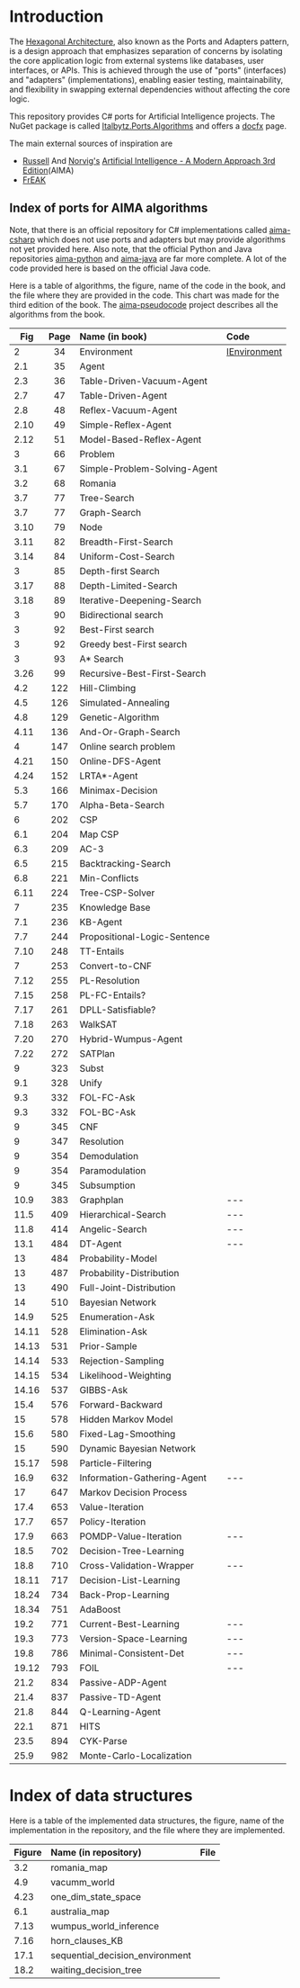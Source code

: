 # Introduction

The [Hexagonal Architecture](https://web.archive.org/web/20180822100852/http://alistair.cockburn.us/Hexagonal+architecture), also known as the Ports and Adapters pattern, is a design approach that emphasizes separation of concerns by isolating the core application logic from external systems like databases, user interfaces, or APIs. This is achieved through the use of "ports" (interfaces) and "adapters" (implementations), enabling easier testing, maintainability, and flexibility in swapping external dependencies without affecting the core logic.

This repository provides C# ports for Artificial Intelligence projects. The NuGet package is called [Italbytz.Ports.Algorithms](https://www.nuget.org/packages/Italbytz.Ports.Algorithms) and offers a [docfx](https://italbytz.github.io/nuget-ports-algorithms/) page.

The main external sources of inspiration are

- [Russell](http://www.cs.berkeley.edu/~russell/) And [Norvig's](http://www.norvig.com/) [Artificial Intelligence - A Modern Approach 3rd Edition](http://aima.cs.berkeley.edu/)(AIMA)
- [FrEAK](https://sourceforge.net/projects/freak427/)

## Index of ports for AIMA algorithms

Note, that there is an official repository for C# implementations called [aima-csharp](https://github.com/aimacode/aima-csharp) which does not use ports and adapters but may provide algorithms not yet provided here. Also note, that the official Python and Java repositories [aima-python](https://github.com/aimacode/aima-python) and [aima-java](https://github.com/aimacode/aima-java) are far more complete. A lot of the code provided here is based on the official Java code.

Here is a table of algorithms, the figure, name of the code in the book, and the file where they are provided in the code. This chart was made for the third edition of the book. The [aima-pseudocode](https://github.com/aimacode/aima-pseudocode) project describes all the algorithms from the book.

|Fig|Page|Name (in book)|Code|
| -------- |:--------:| :-----| :----- |
|2|34|Environment|[IEnvironment](/Italbytz.Ports.Algorithms.AI/Italbytz.Ports.Algorithms.AI/Agent/IEnvironment.cs)|
|2.1|35|Agent||
|2.3|36|Table-Driven-Vacuum-Agent||
|2.7|47|Table-Driven-Agent||
|2.8|48|Reflex-Vacuum-Agent||
|2.10|49|Simple-Reflex-Agent||
|2.12|51|Model-Based-Reflex-Agent||
|3|66|Problem|
|3.1|67|Simple-Problem-Solving-Agent||
|3.2|68|Romania||
|3.7|77|Tree-Search||
|3.7|77|Graph-Search||
|3.10|79|Node||
|3.11|82|Breadth-First-Search|
|3.14|84|Uniform-Cost-Search|
|3|85|Depth-first Search|
|3.17|88|Depth-Limited-Search|
|3.18|89|Iterative-Deepening-Search|
|3|90|Bidirectional search|
|3|92|Best-First search|
|3|92|Greedy best-First search|
|3|93|A\* Search|
|3.26|99|Recursive-Best-First-Search |
|4.2|122|Hill-Climbing|
|4.5|126|Simulated-Annealing|
|4.8|129|Genetic-Algorithm|
|4.11|136|And-Or-Graph-Search|
|4|147|Online search problem||
|4.21|150|Online-DFS-Agent||
|4.24|152|LRTA\*-Agent||
|5.3|166|Minimax-Decision|
|5.7|170|Alpha-Beta-Search|
|6|202|CSP|
|6.1|204|Map CSP|
|6.3|209|AC-3|
|6.5|215|Backtracking-Search|
|6.8|221|Min-Conflicts|
|6.11|224|Tree-CSP-Solver|
|7|235|Knowledge Base|
|7.1|236|KB-Agent||
|7.7|244|Propositional-Logic-Sentence||
|7.10|248|TT-Entails|
|7|253|Convert-to-CNF|
|7.12|255|PL-Resolution|
|7.15|258|PL-FC-Entails?|
|7.17|261|DPLL-Satisfiable?|
|7.18|263|WalkSAT|
|7.20|270|Hybrid-Wumpus-Agent|
|7.22|272|SATPlan|
|9|323|Subst|
|9.1|328|Unify||
|9.3|332|FOL-FC-Ask||
|9.3|332|FOL-BC-Ask||
|9|345|CNF||
|9|347|Resolution||
|9|354|Demodulation||
|9|354|Paramodulation||
|9|345|Subsumption||
|10.9|383|Graphplan|---|
|11.5|409|Hierarchical-Search|---|
|11.8|414|Angelic-Search|---|
|13.1|484|DT-Agent|---|
|13|484|Probability-Model|
|13|487|Probability-Distribution|
|13|490|Full-Joint-Distribution|
|14|510|Bayesian Network|
|14.9|525|Enumeration-Ask|
|14.11|528|Elimination-Ask|
|14.13|531|Prior-Sample|
|14.14|533|Rejection-Sampling|
|14.15|534|Likelihood-Weighting|
|14.16|537|GIBBS-Ask|
|15.4|576|Forward-Backward|
|15|578|Hidden Markov Model|
|15.6|580|Fixed-Lag-Smoothing|
|15|590|Dynamic Bayesian Network|
|15.17|598|Particle-Filtering|
|16.9|632|Information-Gathering-Agent|---|
|17|647|Markov Decision Process|
|17.4|653|Value-Iteration|
|17.7|657|Policy-Iteration|
|17.9|663|POMDP-Value-Iteration|---|
|18.5|702|Decision-Tree-Learning|
|18.8|710|Cross-Validation-Wrapper|---|
|18.11|717|Decision-List-Learning|
|18.24|734|Back-Prop-Learning|
|18.34|751|AdaBoost|
|19.2|771|Current-Best-Learning|---|
|19.3|773|Version-Space-Learning|---|
|19.8|786|Minimal-Consistent-Det|---|
|19.12|793|FOIL|---|
|21.2|834|Passive-ADP-Agent|
|21.4|837|Passive-TD-Agent|
|21.8|844|Q-Learning-Agent|
|22.1|871|HITS|
|23.5|894|CYK-Parse|
|25.9|982|Monte-Carlo-Localization|

# Index of data structures

Here is a table of the implemented data structures, the figure, name of the implementation in the repository, and the file where they are implemented.

| **Figure** | **Name (in repository)** | **File** |
|:-----------|:-------------------------|:---------|
| 3.2    | romania_map              | |
| 4.9    | vacumm_world             | |
| 4.23   | one_dim_state_space      | |
| 6.1    | australia_map            | |
| 7.13   | wumpus_world_inference   | |
| 7.16   | horn_clauses_KB          | |
| 17.1   | sequential_decision_environment | |
| 18.2   | waiting_decision_tree    | |


